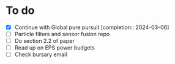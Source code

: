 # To do

- [x] Continue with Global pure pursuit  [completion:: 2024-03-06]
- [ ] Particle filters and sensor fusion repo
- [ ] Do section 2.2 of paper
- [ ] Read up on EPS power budgets
- [ ] Check bursary email